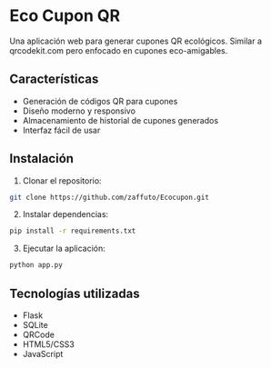 # Eco Cupon QR

Una aplicación web para generar cupones QR ecológicos. Similar a qrcodekit.com pero enfocado en cupones eco-amigables.

## Características

- Generación de códigos QR para cupones
- Diseño moderno y responsivo
- Almacenamiento de historial de cupones generados
- Interfaz fácil de usar

## Instalación

1. Clonar el repositorio:
```bash
git clone https://github.com/zaffuto/Ecocupon.git
```

2. Instalar dependencias:
```bash
pip install -r requirements.txt
```

3. Ejecutar la aplicación:
```bash
python app.py
```

## Tecnologías utilizadas

- Flask
- SQLite
- QRCode
- HTML5/CSS3
- JavaScript
